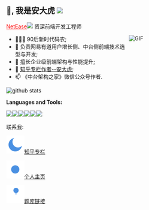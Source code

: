 <h2>👋, 我是安大虎 <img src="https://64.media.tumblr.com/122d6d8739d81ed22db01eb1e2698293/tumblr_mf37avof101rgr4l6o1_r1_250.gifv" width="50"></h2>
<p> <a href="https://www.163.com/" style="color:red" target="_blank">NetEase</a><img src="https://media.giphy.com/media/WUlplcMpOCEmTGBtBW/giphy.gif" width="30">  
资深前端开发工程师</p>
<img width = "35%" align="right" alt="GIF" height="130px" src="https://64.media.tumblr.com/tumblr_m0m5p7B7X11r9elj2o1_500.gifv" />


<div align="left">


- 👨🏽‍💻 90后新时代码农; 
- 🤔 负责网易有道用户增长侧、中台侧前端技术选型与开发;
- 💼 擅长企业级前端架构与性能提升;
- 💬 <a href="https://www.zhihu.com/people/an-zeng-ping">知乎专栏作者--安大虎</a>;
- 📫 《中台架构之家》微信公众号作者.

![github stats](https://github-readme-stats.vercel.app/api?username=Mrrabbitan&show_icons=true&theme=tokyonight)

**Languages and Tools:** 
<p align="left">
  <img src="https://media3.giphy.com/media/kdFc8fubgS31b8DsVu/giphy.webp" width="50"><img src="https://media.giphy.com/media/SU2ic3wTfuC6JhD1lA/giphy.gif" width="50"><img src="https://media3.giphy.com/media/ln7z2eWriiQAllfVcn/200w.webp" width="50"><img src="https://i.giphy.com/media/LMt9638dO8dftAjtco/200.webp" width="50"><img src="https://i.giphy.com/media/eNAsjO55tPbgaor7ma/200w.webp" width="50"><img src="https://i.giphy.com/media/IdyAQJVN2kVPNUrojM/200.webp" width="50">
  
</p>

<p>联系我:</p>
<p><a href="https://www.zhihu.com/people/an-zeng-ping"><img src="./line.svg" alt="知乎专栏" />知乎专栏</a></p>
<p><a href="https://mrrabbitan.github.io/"><img src="./sun.svg" alt="blog" />个人主页</a></p>
<p><a href="https://anzpnavy.github.io/"><img src="./blog.svg" alt="题库链接" />题库链接</a></p>
</div>

